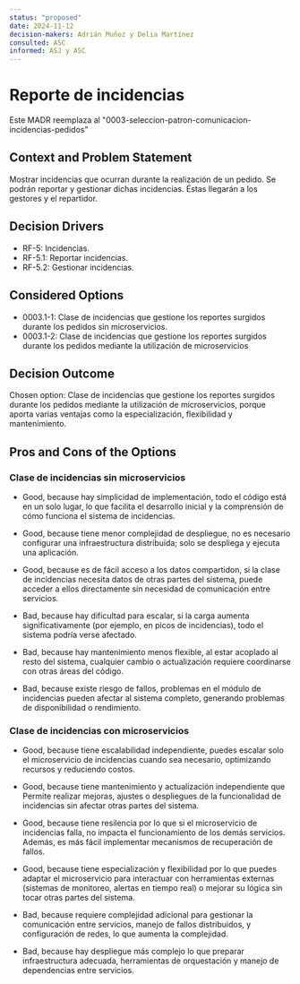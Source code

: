 ```yaml
---
status: "proposed"
date: 2024-11-12
decision-makers: Adrián Muñoz y Delia Martínez
consulted: ASC
informed: ASJ y ASC
---
```


# Reporte de incidencias

Este MADR reemplaza al "0003-seleccion-patron-comunicacion-incidencias-pedidos"

## Context and Problem Statement

Mostrar incidencias que ocurran durante la realización de un pedido. Se podrán reportar y gestionar dichas incidencias. Éstas llegarán a los gestores y el repartidor.

## Decision Drivers

- RF-5: Incidencias.
- RF-5.1: Reportar incidencias.
- RF-5.2: Gestionar incidencias.

## Considered Options

- 0003.1-1: Clase de incidencias que gestione los reportes surgidos durante los pedidos sin microservicios.
- 0003.1-2: Clase de incidencias que gestione los reportes surgidos durante los pedidos mediante la utilización de microservicios

## Decision Outcome

Chosen option: Clase de incidencias que gestione los reportes surgidos durante los pedidos mediante la utilización de microservicios, porque aporta varias ventajas como la especialización, flexibilidad y mantenimiento.

## Pros and Cons of the Options

### Clase de incidencias sin microservicios

- Good, because hay simplicidad de implementación, todo el código está en un solo lugar, lo que facilita el desarrollo inicial y la comprensión de cómo funciona el sistema de incidencias.
- Good, because tiene menor complejidad de despliegue, no es necesario configurar una infraestructura distribuida; solo se despliega y ejecuta una aplicación.
- Good, because es de fácil acceso a los datos compartidon, si la clase de incidencias necesita datos de otras partes del sistema, puede acceder a ellos directamente sin necesidad de comunicación entre servicios.

- Bad, because hay dificultad para escalar, si la carga aumenta significativamente (por ejemplo, en picos de incidencias), todo el sistema podría verse afectado.
- Bad, because hay mantenimiento menos flexible, al estar acoplado al resto del sistema, cualquier cambio o actualización requiere coordinarse con otras áreas del código.
- Bad, because existe riesgo de fallos, problemas en el módulo de incidencias pueden afectar al sistema completo, generando problemas de disponibilidad o rendimiento.

### Clase de incidencias con microservicios

- Good, because tiene escalabilidad independiente, puedes escalar solo el microservicio de incidencias cuando sea necesario, optimizando recursos y reduciendo costos.
- Good, because tiene mantenimiento y actualización independiente que Permite realizar mejoras, ajustes o despliegues de la funcionalidad de incidencias sin afectar otras partes del sistema.
- Good, because tiene resilencia por lo que si el microservicio de incidencias falla, no impacta el funcionamiento de los demás servicios. Además, es más fácil implementar mecanismos de recuperación de fallos.
- Good, because tiene especialización y flexibilidad por lo que puedes adaptar el microservicio para interactuar con herramientas externas (sistemas de monitoreo, alertas en tiempo real) o mejorar su lógica sin tocar otras partes del sistema.

- Bad, because requiere complejidad adicional para gestionar la comunicación entre servicios, manejo de fallos distribuidos, y configuración de redes, lo que aumenta la complejidad.
- Bad, because hay despliegue más complejo lo que preparar infraestructura adecuada, herramientas de orquestación y manejo de dependencias entre servicios.
